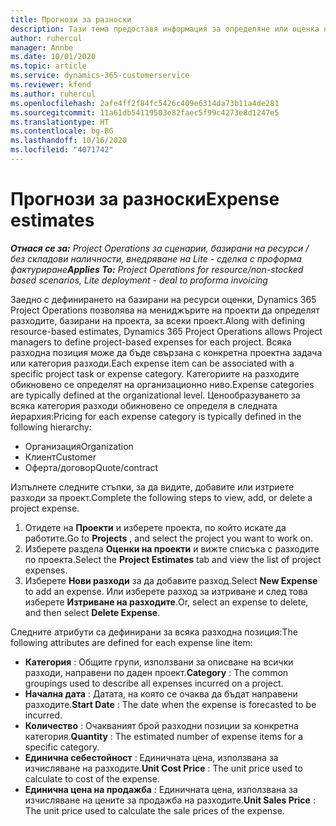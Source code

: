 ```yaml
---
title: Прогнози за разноски
description: Тази тема предоставя информация за определяне или оценка на разходи, базирани на проекти.
author: ruhercul
manager: Annbe
ms.date: 10/01/2020
ms.topic: article
ms.service: dynamics-365-customerservice
ms.reviewer: kfend
ms.author: ruhercul
ms.openlocfilehash: 2afe4ff2f84fc5426c409e6314da73b11a4de281
ms.sourcegitcommit: 11a61db54119503e82faec5f99c4273e8d1247e5
ms.translationtype: HT
ms.contentlocale: bg-BG
ms.lasthandoff: 10/16/2020
ms.locfileid: "4071742"
---
```

# <a name="expense-estimates"></a><span data-ttu-id="bd41f-103">Прогнози за разноски</span><span class="sxs-lookup"><span data-stu-id="bd41f-103">Expense estimates</span></span>
<span data-ttu-id="bd41f-104">_**Отнася се за:** Project Operations за сценарии, базирани на ресурси / без складови наличности, внедряване на Lite - сделка с проформа фактуриране_</span><span class="sxs-lookup"><span data-stu-id="bd41f-104">_**Applies To:** Project Operations for resource/non-stocked based scenarios, Lite deployment - deal to proforma invoicing_</span></span>

<span data-ttu-id="bd41f-105">Заедно с дефинирането на базирани на ресурси оценки, Dynamics 365 Project Operations позволява на мениджърите на проекти да определят разходите, базирани на проекта, за всеки проект.</span><span class="sxs-lookup"><span data-stu-id="bd41f-105">Along with defining resource-based estimates, Dynamics 365 Project Operations allows Project managers to define project-based expenses for each project.</span></span> <span data-ttu-id="bd41f-106">Всяка разходна позиция може да бъде свързана с конкретна проектна задача или категория разходи.</span><span class="sxs-lookup"><span data-stu-id="bd41f-106">Each expense item can be associated with a specific project task or expense category.</span></span> <span data-ttu-id="bd41f-107">Категориите на разходите обикновено се определят на организационно ниво.</span><span class="sxs-lookup"><span data-stu-id="bd41f-107">Expense categories are typically defined at the organizational level.</span></span> <span data-ttu-id="bd41f-108">Ценообразуването за всяка категория разходи обикновено се определя в следната йерархия:</span><span class="sxs-lookup"><span data-stu-id="bd41f-108">Pricing for each expense category is typically defined in the following hierarchy:</span></span>

- <span data-ttu-id="bd41f-109">Организация</span><span class="sxs-lookup"><span data-stu-id="bd41f-109">Organization</span></span>
- <span data-ttu-id="bd41f-110">Клиент</span><span class="sxs-lookup"><span data-stu-id="bd41f-110">Customer</span></span>
- <span data-ttu-id="bd41f-111">Оферта/договор</span><span class="sxs-lookup"><span data-stu-id="bd41f-111">Quote/contract</span></span>

<span data-ttu-id="bd41f-112">Изпълнете следните стъпки, за да видите, добавите или изтриете разходи за проект.</span><span class="sxs-lookup"><span data-stu-id="bd41f-112">Complete the following steps to view, add, or delete a project expense.</span></span>

1. <span data-ttu-id="bd41f-113">Отидете на **Проекти** и изберете проекта, по който искате да работите.</span><span class="sxs-lookup"><span data-stu-id="bd41f-113">Go to **Projects** , and select the project you want to work on.</span></span>
2. <span data-ttu-id="bd41f-114">Изберете раздела **Оценки на проекти** и вижте списъка с разходите по проекта.</span><span class="sxs-lookup"><span data-stu-id="bd41f-114">Select the **Project Estimates** tab and view the list of project expenses.</span></span>
3. <span data-ttu-id="bd41f-115">Изберете **Нови разходи** за да добавите разход.</span><span class="sxs-lookup"><span data-stu-id="bd41f-115">Select **New Expense** to add an expense.</span></span> <span data-ttu-id="bd41f-116">Или изберете разход за изтриване и след това изберете **Изтриване на разходите**.</span><span class="sxs-lookup"><span data-stu-id="bd41f-116">Or, select an expense to delete, and then select **Delete Expense**.</span></span>

<span data-ttu-id="bd41f-117">Следните атрибути са дефинирани за всяка разходна позиция:</span><span class="sxs-lookup"><span data-stu-id="bd41f-117">The following attributes are defined for each expense line item:</span></span>

- <span data-ttu-id="bd41f-118">**Категория** : Общите групи, използвани за описване на всички разходи, направени по даден проект.</span><span class="sxs-lookup"><span data-stu-id="bd41f-118">**Category** : The common groupings used to describe all expenses incurred on a project.</span></span>
- <span data-ttu-id="bd41f-119">**Начална дата** : Датата, на която се очаква да бъдат направени разходите.</span><span class="sxs-lookup"><span data-stu-id="bd41f-119">**Start Date** : The date when the expense is forecasted to be incurred.</span></span>
- <span data-ttu-id="bd41f-120">**Количество** : Очакваният брой разходни позиции за конкретна категория.</span><span class="sxs-lookup"><span data-stu-id="bd41f-120">**Quantity** : The estimated number of expense items for a specific category.</span></span>
- <span data-ttu-id="bd41f-121">**Единична себестойност** : Единичната цена, използвана за изчисляване на разходите.</span><span class="sxs-lookup"><span data-stu-id="bd41f-121">**Unit Cost Price** : The unit price used to calculate to cost of the expense.</span></span>
- <span data-ttu-id="bd41f-122">**Единична цена на продажба** : Единичната цена, използвана за изчисляване на цените за продажба на разходите.</span><span class="sxs-lookup"><span data-stu-id="bd41f-122">**Unit Sales Price** : The unit price used to calculate the sale prices of the expense.</span></span>


